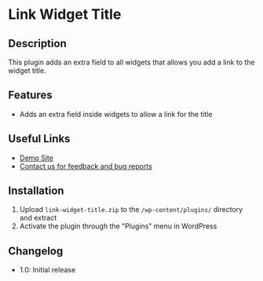 # Link Widget Title

## Description

This plugin adds an extra field to all widgets that allows you add a link to the widget title.

## Features

 * Adds an extra field inside widgets to allow a link for the title

## Useful Links

* [Demo Site](https://link-widget-title.allureprojects.com/)
* [Contact us for feedback and bug reports](https://allurewebsolutions.com/contact) 


## Installation

1. Upload `link-widget-title.zip` to the `/wp-content/plugins/` directory and extract
2. Activate the plugin through the "Plugins" menu in WordPress

## Changelog
* 1.0: Initial release
